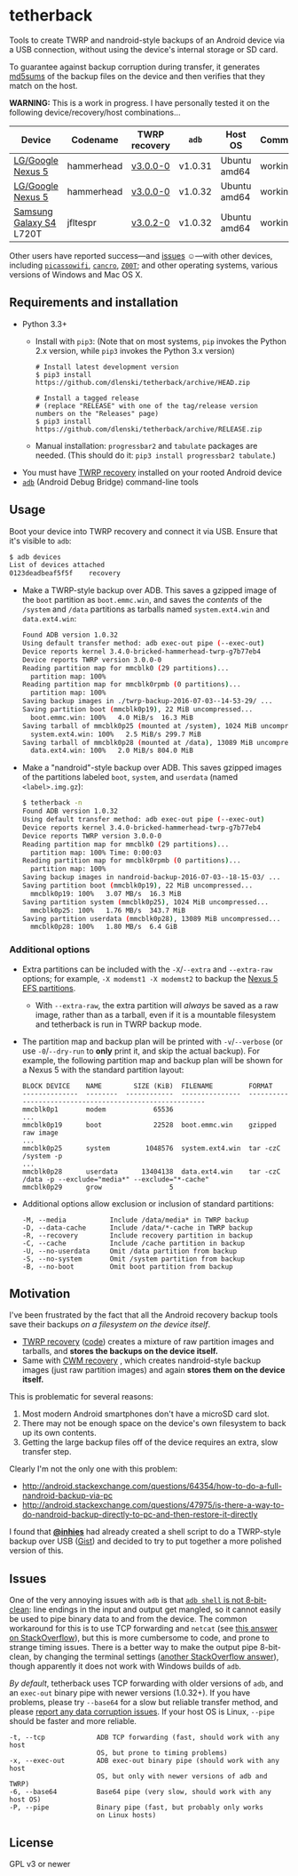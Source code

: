 # tetherback

Tools to create TWRP and nandroid-style backups of an Android device via a USB connection,
without using the device's internal storage or SD card.

To guarantee against backup corruption during transfer, it generates
[md5sums](https://en.wikipedia.org/wiki/md5sum) of the backup files on
the device and then verifies that they match on the host.

**WARNING:** This is a work in progress. I have personally tested it on the
following device/recovery/host combinations…

| Device | Codename | TWRP recovery | `adb` | Host OS | Comments |
|--------|----------|---------------|-------|---------|----------|
| [LG/Google Nexus 5](http://wikipedia.org/wiki/Nexus_5) | hammerhead | [v3.0.0-0](https://twrp.me/site/update/2016/02/05/twrp-3.0.0-0-released.html) | v1.0.31 | Ubuntu amd64 | working |
| [LG/Google Nexus 5](http://wikipedia.org/wiki/Nexus_5) | hammerhead | [v3.0.0-0](https://twrp.me/site/update/2016/02/05/twrp-3.0.0-0-released.html) | v1.0.32 | Ubuntu amd64 | working |
| [Samsung Galaxy S4](https://en.wikipedia.org/wiki/Samsung_Galaxy_S4) L720T | jfltespr | [v3.0.2-0](https://twrp.me/site/update/2016/04/05/twrp-3.0.2-0-released.html) | v1.0.32 | Ubuntu amd64 | working |

Other users have reported success—and
[issues](https://github.com/dlenski/tetherback/issues?q=is%3Aissue+is%3Aclosed)
☺—with other devices, including
[`picassowifi`](https://wiki.cyanogenmod.org/w/Picassowifi_Info),
[`cancro`](https://wiki.cyanogenmod.org/w/Cancro_Info),
[`Z00T`](https://wiki.cyanogenmod.org/w/Z00T_Info); and other operating
systems, various versions of Windows and Mac OS X.

## Requirements and installation

* Python 3.3+
  * Install with `pip3`: (Note that on most systems, `pip` invokes
    the Python 2.x version, while `pip3` invokes the Python 3.x version)

    ```
    # Install latest development version
    $ pip3 install https://github.com/dlenski/tetherback/archive/HEAD.zip

    # Install a tagged release
    # (replace "RELEASE" with one of the tag/release version numbers on the "Releases" page)
    $ pip3 install https://github.com/dlenski/tetherback/archive/RELEASE.zip
    ```

  * Manual installation: `progressbar2` and `tabulate` packages are
    needed. (This should do it: `pip3 install progressbar2 tabulate`.)
* You must have [TWRP recovery](https://twrp.me/) installed on your rooted Android device
* [`adb`](https://en.wikipedia.org/wiki/Android_software_development#ADB) (Android Debug Bridge) command-line tools

## Usage

Boot your device into TWRP recovery and connect it via USB. Ensure that it's visible to `adb`:

```bash
$ adb devices
List of devices attached
0123deadbeaf5f5f	recovery
```

* Make a TWRP-style backup over ADB. This saves a gzipped image of the
  `boot` partition as `boot.emmc.win`, and saves the *contents* of the
  `/system` and `/data` partitions as tarballs named `system.ext4.win`
  and `data.ext4.win`:

    ```bash
    Found ADB version 1.0.32
    Using default transfer method: adb exec-out pipe (--exec-out)
    Device reports kernel 3.4.0-bricked-hammerhead-twrp-g7b77eb4
    Device reports TWRP version 3.0.0-0
    Reading partition map for mmcblk0 (29 partitions)...
      partition map: 100%
    Reading partition map for mmcblk0rpmb (0 partitions)...
      partition map: 100%
    Saving backup images in ./twrp-backup-2016-07-03--14-53-29/ ...
    Saving partition boot (mmcblk0p19), 22 MiB uncompressed...
      boot.emmc.win: 100%   4.0 MiB/s  16.3 MiB
    Saving tarball of mmcblk0p25 (mounted at /system), 1024 MiB uncompressed...
      system.ext4.win: 100%   2.5 MiB/s 299.7 MiB
    Saving tarball of mmcblk0p28 (mounted at /data), 13089 MiB uncompressed...
      data.ext4.win: 100%   2.0 MiB/s 804.0 MiB
    ```

* Make a "nandroid"-style backup over ADB. This saves gzipped images
  of the partitions labeled `boot`, `system`, and `userdata` (named
  `<label>.img.gz`):

    ```bash
    $ tetherback -n
    Found ADB version 1.0.32
    Using default transfer method: adb exec-out pipe (--exec-out)
    Device reports kernel 3.4.0-bricked-hammerhead-twrp-g7b77eb4
    Device reports TWRP version 3.0.0-0
    Reading partition map for mmcblk0 (29 partitions)...
      partition map: 100% Time: 0:00:03
    Reading partition map for mmcblk0rpmb (0 partitions)...
      partition map: 100%
    Saving backup images in nandroid-backup-2016-07-03--18-15-03/ ...
    Saving partition boot (mmcblk0p19), 22 MiB uncompressed...
      mmcblk0p19: 100%   3.07 MB/s  16.3 MiB
    Saving partition system (mmcblk0p25), 1024 MiB uncompressed...
      mmcblk0p25: 100%   1.76 MB/s  343.7 MiB
    Saving partition userdata (mmcblk0p28), 13089 MiB uncompressed...
      mmcblk0p28: 100%   1.80 MB/s  6.4 GiB
    ```

### Additional options

* Extra partitions can be included with the `-X`/`--extra` and `--extra-raw`
  options; for example, `-X modemst1 -X modemst2` to backup the
  [Nexus 5 EFS partitions](http://forum.xda-developers.com/google-nexus-5/development/modem-nexus-5-flashable-modems-efs-t2514095).

    * With `--extra-raw`, the extra partition will *always* be saved as a raw image, rather than as a tarball, even if it is a
      mountable filesystem and tetherback is run in TWRP backup mode.

* The partition map and backup plan will be printed with
  `-v`/`--verbose` (or use `-0`/`--dry-run` to **only** print it, and
  skip the actual backup). For example, the following partition map
  and backup plan will be shown for a Nexus 5 with the standard
  partition layout:

    ```
    BLOCK DEVICE    NAME        SIZE (KiB)  FILENAME         FORMAT
    --------------  --------  ------------  ---------------  --------------------------------------------------------
    mmcblk0p1       modem            65536
    ...
    mmcblk0p19      boot             22528  boot.emmc.win    gzipped raw image
    ...
    mmcblk0p25      system         1048576  system.ext4.win  tar -czC /system -p
    ...
    mmcblk0p28      userdata      13404138  data.ext4.win    tar -czC /data -p --exclude="media*" --exclude="*-cache"
    mmcblk0p29      grow                 5
    ```

* Additional options allow exclusion or inclusion of standard partitions:

    ```
    -M, --media           Include /data/media* in TWRP backup
    -D, --data-cache      Include /data/*-cache in TWRP backup
    -R, --recovery        Include recovery partition in backup
    -C, --cache           Include /cache partition in backup
    -U, --no-userdata     Omit /data partition from backup
    -S, --no-system       Omit /system partition from backup
    -B, --no-boot         Omit boot partition from backup
    ```

## Motivation

I've been frustrated by the fact that all the Android recovery backup
tools save their backups _on a filesystem on the device itself_.

* [TWRP recovery](https://twrp.me/)
  ([code](https://github.com/omnirom/android_bootable_recovery))
  creates a mixture of raw partition images and tarballs, and **stores
  the backups on the device itself.**
* Same with [CWM recovery](http://clockworkmod.com/rommanager) , which
  creates nandroid-style backup images (just raw partition images) and
  again **stores them on the device itself.**

This is problematic for several reasons:

1. Most modern Android smartphones don't have a microSD card slot.
2. There may not be enough space on the device's own filesystem to back up its own contents.
3. Getting the large backup files off of the device requires an extra, slow transfer step.

Clearly I'm not the only one with this problem:

* http://android.stackexchange.com/questions/64354/how-to-do-a-full-nandroid-backup-via-pc
* http://android.stackexchange.com/questions/47975/is-there-a-way-to-do-nandroid-backup-directly-to-pc-and-then-restore-it-directly

I found that [**@inhies**](https://github.com/inhies) had already
created a shell script to do a TWRP-style backup over USB
([Gist](https://gist.github.com/inhies/5069663)) and decided to try to
put together a more polished version of this.

## Issues

One of the very annoying issues with `adb` is that
[`adb shell` is not 8-bit-clean](http://stackoverflow.com/questions/13578416):
line endings in the input and output get mangled, so it cannot easily
be used to pipe binary data to and from the device. The common
workaround for this is to use TCP forwarding and `netcat` (see
[this answer on StackOverflow](http://stackoverflow.com/a/34216105/20789)),
but this is more cumbersome to code, and prone to strange timing
issues. There is a better way to make the output pipe 8-bit-clean, by
changing the terminal settings
([another StackOverflow answer](http://stackoverflow.com/a/20141481/20789)),
though apparently it does not work with Windows builds of `adb`.

*By default*, tetherback uses TCP forwarding with older versions of `adb`, and an `exec-out` binary pipe with newer versions (1.0.32+).
If you have problems, please try
`--base64` for a slow but reliable transfer method, and please
[report any data corruption issues](http://github.com/dlenski/tetherback/issues). If
your host OS is Linux, `--pipe` should be faster and more reliable.

  ```
  -t, --tcp             ADB TCP forwarding (fast, should work with any host
                        OS, but prone to timing problems)
  -x, --exec-out        ADB exec-out binary pipe (should work with any host
                        OS, but only with newer versions of adb and TWRP)
  -6, --base64          Base64 pipe (very slow, should work with any host OS)
  -P, --pipe            Binary pipe (fast, but probably only works
                        on Linux hosts)
  ```


## License

GPL v3 or newer
